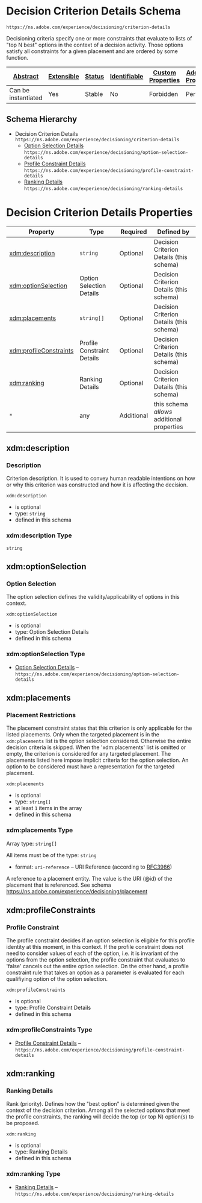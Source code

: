 
# Decision Criterion Details Schema

```
https://ns.adobe.com/experience/decisioning/criterion-details
```

Decisioning criteria specify one or more constraints that evaluate to lists of "top N best" options in the context of a decision activity. Those options satisfy all constraints for a given placement and are ordered by some function.

| [Abstract](../../../../abstract.md) | [Extensible](../../../../extensions.md) | [Status](../../../../status.md) | [Identifiable](../../../../id.md) | [Custom Properties](../../../../extensions.md) | [Additional Properties](../../../../extensions.md) | Defined In |
|-------------------------------------|-----------------------------------------|---------------------------------|-----------------------------------|------------------------------------------------|----------------------------------------------------|------------|
| Can be instantiated | Yes | Stable | No | Forbidden | Permitted | [adobe/experience/decisioning/criterion-details.schema.json](adobe/experience/decisioning/criterion-details.schema.json) |
## Schema Hierarchy

* Decision Criterion Details `https://ns.adobe.com/experience/decisioning/criterion-details`
  * [Option Selection Details](option-selection-details.schema.md) `https://ns.adobe.com/experience/decisioning/option-selection-details`
  * [Profile Constraint Details](profile-constraint-details.schema.md) `https://ns.adobe.com/experience/decisioning/profile-constraint-details`
  * [Ranking Details](ranking-details.schema.md) `https://ns.adobe.com/experience/decisioning/ranking-details`


# Decision Criterion Details Properties

| Property | Type | Required | Defined by |
|----------|------|----------|------------|
| [xdm:description](#xdmdescription) | `string` | Optional | Decision Criterion Details (this schema) |
| [xdm:optionSelection](#xdmoptionselection) | Option Selection Details | Optional | Decision Criterion Details (this schema) |
| [xdm:placements](#xdmplacements) | `string[]` | Optional | Decision Criterion Details (this schema) |
| [xdm:profileConstraints](#xdmprofileconstraints) | Profile Constraint Details | Optional | Decision Criterion Details (this schema) |
| [xdm:ranking](#xdmranking) | Ranking Details | Optional | Decision Criterion Details (this schema) |
| `*` | any | Additional | this schema *allows* additional properties |

## xdm:description
### Description

Criterion description. It is used to convey human readable intentions on how or why this criterion was constructed and how it is affecting the decision.

`xdm:description`
* is optional
* type: `string`
* defined in this schema

### xdm:description Type


`string`






## xdm:optionSelection
### Option Selection

The option selection defines the validity/applicability of options in this context.

`xdm:optionSelection`
* is optional
* type: Option Selection Details
* defined in this schema

### xdm:optionSelection Type


* [Option Selection Details](option-selection-details.schema.md) – `https://ns.adobe.com/experience/decisioning/option-selection-details`





## xdm:placements
### Placement Restrictions

The placement constraint states that this criterion is only applicable for the listed placements. Only when the targeted placement is in the `xdm:placements` list is the option selection considered. Otherwise the entire decision criteria is skipped. When the 'xdm:placements' list is omitted or empty, the criterion is considered for any targeted placement. The placements listed here impose implicit criteria for the option selection. An option to be considered must have a representation for the targeted placement.

`xdm:placements`
* is optional
* type: `string[]`
* at least `1` items in the array
* defined in this schema

### xdm:placements Type


Array type: `string[]`

All items must be of the type:
`string`
* format: `uri-reference` – URI Reference (according to [RFC3986](https://tools.ietf.org/html/rfc3986))


  
A reference to a placement entity. The value is the URI (@id) of the placement that is referenced. See schema https://ns.adobe.com/experience/decisioning/placement







## xdm:profileConstraints
### Profile Constraint

The profile constraint decides if an option selection is eligible for this profile identity at this moment, in this context. If the profile constraint does not need to consider values of each of the option, i.e. it is invariant of the options from the option selection, the profile constraint that evaluates to 'false' cancels out the entire option selection. On the other hand, a profile constraint rule that takes an option as a parameter is evaluated for each qualifiying option of the option selection.

`xdm:profileConstraints`
* is optional
* type: Profile Constraint Details
* defined in this schema

### xdm:profileConstraints Type


* [Profile Constraint Details](profile-constraint-details.schema.md) – `https://ns.adobe.com/experience/decisioning/profile-constraint-details`





## xdm:ranking
### Ranking Details

Rank (priority). Defines how the "best option" is determined given the context of the decision criterion. Among all the selected options that meet the profile constraints, the ranking will decide the top (or top N) option(s) to be proposed.

`xdm:ranking`
* is optional
* type: Ranking Details
* defined in this schema

### xdm:ranking Type


* [Ranking Details](ranking-details.schema.md) – `https://ns.adobe.com/experience/decisioning/ranking-details`




